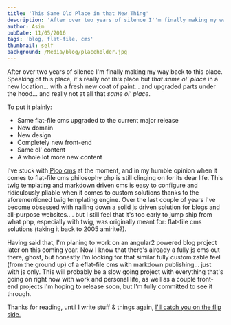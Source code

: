 ```yaml
---
title: 'This Same Old Place in that New Thing'
description: 'After over two years of silence I''m finally making my way back to this place. Speaking of this place, it''s really not this place but that same ol'' place in a new location... with a fresh new coat of paint... and upgraded parts under the hood... and really not at all that same ol'' place.'
author: Asim
pubDate: 11/05/2016
tags: 'blog, flat-file, cms'
thumbnail: self
background: /Media/blog/placeholder.jpg
---
```


After over two years of silence I'm finally making my way back to this place. Speaking of this place, it's really not *this* place but *that same ol' place* in a new location... with a fresh new coat of paint... and upgraded parts under the hood... and really not at all that *same ol' place*. 

To put it plainly: 
* Same flat-file cms upgraded to the current major release
* New domain
* New design
* Completely new front-end
* Same ol' content
* A whole lot more new content

I've stuck with [Pico cms](http://picocms.org/) at the moment, and in my humble opinion when it comes to flat-file cms philosophy php is still clinging on for its dear life. This twig templating and markdown driven cms is easy to configure and ridiculously pliable when it comes to custom solutions thanks to the aforementioned twig templating engine. Over the last couple of years I've become obsessed with nailing down a solid js driven solution for blogs and all-purpose websites....  but I still feel that it's too early to jump ship from what php, especially with twig, was originally meant for: flat-file cms solutions (taking it back to 2005 amirite?). 

Having said that, I'm planing to work on an angular2 powered blog project later on this coming year. Now I know that there's already a fully js cms out there, ghost, but honestly I'm looking for that similar fully customizable feel (from the ground up) of a eflat-file cms with markdown publishing... just with js only. This will probably be a slow going project with everything that's going on right now with work and personal life, as well as a couple front-end projects I'm hoping to release soon, but I'm fully committed to see it through. 

Thanks for reading, until I write stuff &amp; things again, <a href="http://i.imgur.com/yjc1Ykq.gif" target="_blank">I'll catch you on the flip side.</a>
